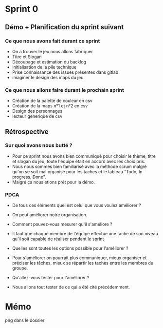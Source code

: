 # Sprint 0

## Démo + Planification du sprint suivant

### Ce que nous avons fait durant ce sprint
  * On a trouver le jeu nous allons fabriquer
  * Titre et Slogan
  * Découpage et estimation du backlog
  * Initialisation de la pile technique
  * Prise connaissance des issues présentes dans gitlab
  * imaginer le design des maps du jeu


### Ce que nous allons faire durant le prochain sprint
  * Création de la palette de couleur en csv
  * Création de la maps n°1 et n°2 en csv
  * Design des personnages
  * lecteur generique de csv 

## Rétrospective

### Sur quoi avons nous butté ?
  * Pour ce sprint nous avons bien communiqué pour choisir le thème, titre et slogan du jeu, toute l'équipe était en accord avec les choix pris.
  * Nous nous sommes bien familiarisé avec la méthode scrum malgré qu'on se soit mal organisé pour les taches et le tableau  "Todo, In progress, Done".
  * Malgré ça nous etions prêt pour la démo.

### PDCA
* De tous ces éléments quel est celui que vous voulez améliorer ?
* On peut améliorer notre organisation.

* Comment pouvez-vous mesurer qu'il s'améliore ?
* Il faut que chaque membre de l'équipe effectue une tache de son niveau qu'il soit capable de réaliser pendant le sprint 

* Quelles sont toutes les options possible pour l'améliorer ?
* Pour s'améliorer on pourrait plus communiquer, mieux organiser et préciser les tâches, mieux se répartir les taches entre les membres du groupe.

* Qu'allez-vous tester pour l'améliorer ?
* Nous allons tout tester de ce qui a été cité précédemment.

# Mémo
png dans le dossier